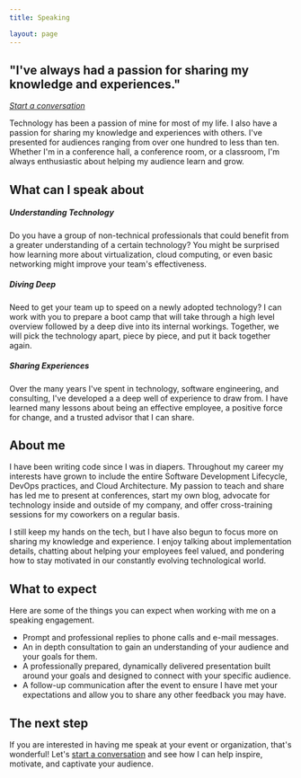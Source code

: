 ```yaml
---
title: Speaking

layout: page
---
```

## "I've always had a passion for sharing my knowledge and experiences."

*[Start a conversation](mailto:speaking@plattsoft.net)*

Technology has been a passion of mine for most of my life. I also have a passion
for sharing my knowledge and experiences with others. I've presented for
audiences ranging from over one hundred to less than ten. Whether I'm in a
conference hall, a conference room, or a classroom, I'm always enthusiastic
about helping my audience learn and grow.

## What can I speak about

<div class="row text-center">

<!-- First card -->
<div class="col-lg-4">

<div class="card mb-3">
<div class="card-body">
<h5 class="card-title">Understanding Technology</h5>
<p class="card-text" markdown="1">
Do you have a group of non-technical professionals that could benefit from a
greater understanding of a certain technology? You might be surprised how
learning more about virtualization, cloud computing, or even basic networking
might improve your team's effectiveness.
</p>
</div>
</div>

</div>

<!-- Second card -->
<div class="col-lg-4">

<div class="card mb-3">
<div class="card-body">
<h5 class="card-title">Diving Deep</h5>
<p class="card-text" markdown="1">
Need to get your team up to speed on a newly adopted technology? I can work with
you to prepare a boot camp that will take through a high level overview followed
by a deep dive into its internal workings. Together, we will pick the technology
apart, piece by piece, and put it back together again.
</p>
</div>
</div>

</div>

<!-- Third card -->
<div class="col-lg-4">

<div class="card mb-3">
<div class="card-body">
<h5 class="card-title">Sharing Experiences</h5>
<p class="card-text">
Over the many years I've spent in technology, software engineering, and
consulting, I've developed a a deep well of experience to draw from. I have
learned many lessons about being an effective employee, a positive force for
change, and a trusted advisor that I can share.
</p>
</div>
</div>
</div>

<!-- End row -->
</div>

## About me

I have been writing code since I was in diapers. Throughout my career my
interests have grown to include the entire Software Development Lifecycle,
DevOps practices, and Cloud Architecture. My passion to teach and share has led
me to present at conferences, start my own blog, advocate for technology inside
and outside of my company, and offer cross-training sessions for my coworkers on
a regular basis.

I still keep my hands on the tech, but I have also begun to focus more on
sharing my knowledge and experience. I enjoy talking about implementation
details, chatting about helping your employees feel valued, and pondering how to
stay motivated in our constantly evolving technological world.

## What to expect

Here are some of the things you can expect when working with me on a speaking
engagement.

- Prompt and professional replies to phone calls and e-mail messages.
- An in depth consultation to gain an understanding of your audience and your
  goals for them.
- A professionally prepared, dynamically delivered presentation built around
  your goals and designed to connect with your specific audience.
- A follow-up communication after the event to ensure I have met your
  expectations and allow you to share any other feedback you may have.

## The next step

If you are interested in having me speak at your event or organization, that's
wonderful! Let's
[start a conversation](mailto:speaking@plattsoft.net) and see how I can help
inspire, motivate, and captivate your audience.
